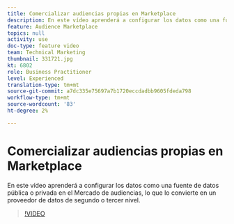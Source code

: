 ```yaml
---
title: Comercializar audiencias propias en Marketplace
description: En este vídeo aprenderá a configurar los datos como una fuente de datos pública o privada en el Mercado de audiencias, lo que lo convierte en un proveedor de datos de segundo o tercer nivel.
feature: Audience Marketplace
topics: null
activity: use
doc-type: feature video
team: Technical Marketing
thumbnail: 331721.jpg
kt: 6802
role: Business Practitioner
level: Experienced
translation-type: tm+mt
source-git-commit: a7dc335e75697a7b1720eccdadbb9605fdeda798
workflow-type: tm+mt
source-wordcount: '83'
ht-degree: 2%

---
```



# Comercializar audiencias propias en Marketplace

En este vídeo aprenderá a configurar los datos como una fuente de datos pública o privada en el Mercado de audiencias, lo que lo convierte en un proveedor de datos de segundo o tercer nivel.

>[!VIDEO](https://video.tv.adobe.com/v/331721/?quality=12&learn=on)
